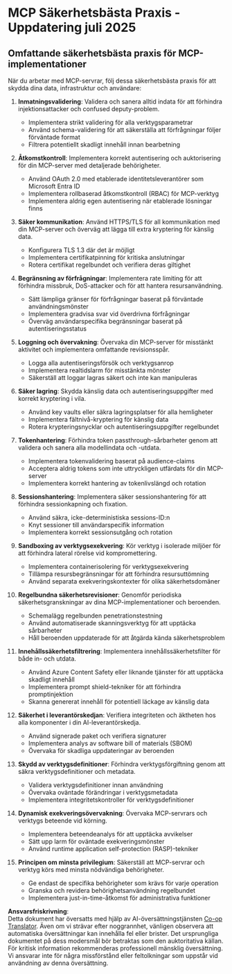 <!--
CO_OP_TRANSLATOR_METADATA:
{
  "original_hash": "c3f4ea5732d64bf965e8aa2907759709",
  "translation_date": "2025-07-17T08:52:16+00:00",
  "source_file": "02-Security/mcp-security-best-practices-2025.md",
  "language_code": "sv"
}
-->
# MCP Säkerhetsbästa Praxis - Uppdatering juli 2025

## Omfattande säkerhetsbästa praxis för MCP-implementationer

När du arbetar med MCP-servrar, följ dessa säkerhetsbästa praxis för att skydda dina data, infrastruktur och användare:

1. **Inmatningsvalidering**: Validera och sanera alltid indata för att förhindra injektionsattacker och confused deputy-problem.
   - Implementera strikt validering för alla verktygsparametrar
   - Använd schema-validering för att säkerställa att förfrågningar följer förväntade format
   - Filtrera potentiellt skadligt innehåll innan bearbetning

2. **Åtkomstkontroll**: Implementera korrekt autentisering och auktorisering för din MCP-server med detaljerade behörigheter.
   - Använd OAuth 2.0 med etablerade identitetsleverantörer som Microsoft Entra ID
   - Implementera rollbaserad åtkomstkontroll (RBAC) för MCP-verktyg
   - Implementera aldrig egen autentisering när etablerade lösningar finns

3. **Säker kommunikation**: Använd HTTPS/TLS för all kommunikation med din MCP-server och överväg att lägga till extra kryptering för känslig data.
   - Konfigurera TLS 1.3 där det är möjligt
   - Implementera certifikatpinning för kritiska anslutningar
   - Rotera certifikat regelbundet och verifiera deras giltighet

4. **Begränsning av förfrågningar**: Implementera rate limiting för att förhindra missbruk, DoS-attacker och för att hantera resursanvändning.
   - Sätt lämpliga gränser för förfrågningar baserat på förväntade användningsmönster
   - Implementera gradvisa svar vid överdrivna förfrågningar
   - Överväg användarspecifika begränsningar baserat på autentiseringsstatus

5. **Loggning och övervakning**: Övervaka din MCP-server för misstänkt aktivitet och implementera omfattande revisionsspår.
   - Logga alla autentiseringsförsök och verktygsanrop
   - Implementera realtidslarm för misstänkta mönster
   - Säkerställ att loggar lagras säkert och inte kan manipuleras

6. **Säker lagring**: Skydda känslig data och autentiseringsuppgifter med korrekt kryptering i vila.
   - Använd key vaults eller säkra lagringsplatser för alla hemligheter
   - Implementera fältnivå-kryptering för känslig data
   - Rotera krypteringsnycklar och autentiseringsuppgifter regelbundet

7. **Tokenhantering**: Förhindra token passthrough-sårbarheter genom att validera och sanera alla modellindata och -utdata.
   - Implementera tokenvalidering baserat på audience-claims
   - Acceptera aldrig tokens som inte uttryckligen utfärdats för din MCP-server
   - Implementera korrekt hantering av tokenlivslängd och rotation

8. **Sessionshantering**: Implementera säker sessionshantering för att förhindra sessionkapning och fixation.
   - Använd säkra, icke-deterministiska sessions-ID:n
   - Knyt sessioner till användarspecifik information
   - Implementera korrekt sessionsutgång och rotation

9. **Sandboxing av verktygsexekvering**: Kör verktyg i isolerade miljöer för att förhindra lateral rörelse vid kompromettering.
   - Implementera containerisolering för verktygsexekvering
   - Tillämpa resursbegränsningar för att förhindra resursuttömning
   - Använd separata exekveringskontexter för olika säkerhetsdomäner

10. **Regelbundna säkerhetsrevisioner**: Genomför periodiska säkerhetsgranskningar av dina MCP-implementationer och beroenden.
    - Schemalägg regelbunden penetrationstestning
    - Använd automatiserade skanningsverktyg för att upptäcka sårbarheter
    - Håll beroenden uppdaterade för att åtgärda kända säkerhetsproblem

11. **Innehållssäkerhetsfiltrering**: Implementera innehållssäkerhetsfilter för både in- och utdata.
    - Använd Azure Content Safety eller liknande tjänster för att upptäcka skadligt innehåll
    - Implementera prompt shield-tekniker för att förhindra promptinjektion
    - Skanna genererat innehåll för potentiell läckage av känslig data

12. **Säkerhet i leverantörskedjan**: Verifiera integriteten och äktheten hos alla komponenter i din AI-leverantörskedja.
    - Använd signerade paket och verifiera signaturer
    - Implementera analys av software bill of materials (SBOM)
    - Övervaka för skadliga uppdateringar av beroenden

13. **Skydd av verktygsdefinitioner**: Förhindra verktygsförgiftning genom att säkra verktygsdefinitioner och metadata.
    - Validera verktygsdefinitioner innan användning
    - Övervaka oväntade förändringar i verktygsmetadata
    - Implementera integritetskontroller för verktygsdefinitioner

14. **Dynamisk exekveringsövervakning**: Övervaka MCP-servrars och verktygs beteende vid körning.
    - Implementera beteendeanalys för att upptäcka avvikelser
    - Sätt upp larm för oväntade exekveringsmönster
    - Använd runtime application self-protection (RASP)-tekniker

15. **Principen om minsta privilegium**: Säkerställ att MCP-servrar och verktyg körs med minsta nödvändiga behörigheter.
    - Ge endast de specifika behörigheter som krävs för varje operation
    - Granska och revidera behörighetsanvändning regelbundet
    - Implementera just-in-time-åtkomst för administrativa funktioner

**Ansvarsfriskrivning**:  
Detta dokument har översatts med hjälp av AI-översättningstjänsten [Co-op Translator](https://github.com/Azure/co-op-translator). Även om vi strävar efter noggrannhet, vänligen observera att automatiska översättningar kan innehålla fel eller brister. Det ursprungliga dokumentet på dess modersmål bör betraktas som den auktoritativa källan. För kritisk information rekommenderas professionell mänsklig översättning. Vi ansvarar inte för några missförstånd eller feltolkningar som uppstår vid användning av denna översättning.